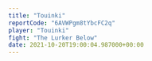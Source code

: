 ```yaml
---
title: "Touinki"
reportCode: "6AVWPgm8tYbcFC2q"
player: "Touinki"
fight: "The Lurker Below"
date: 2021-10-20T19:00:04.987000+00:00
---
```

